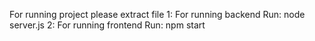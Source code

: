 For running project please extract file
1: For running backend
  Run:  node server.js
2: For running frontend
  Run: npm start
